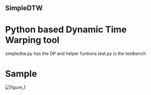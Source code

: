 ## SimpleDTW
# Python based Dynamic Time Warping tool
simpledtw.py has the DP and helper funtions
test.py is the testbench

# Sample
![figure_1](https://user-images.githubusercontent.com/21837899/40055479-b4c615b8-5865-11e8-90d4-03dbd570e4df.png)
